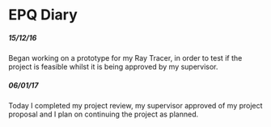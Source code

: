 # EPQ Diary

##### 15/12/16
Began working on a prototype for my Ray Tracer, in order to test if the project is feasible whilst it is being approved by my supervisor.

##### 06/01/17
Today I completed my project review, my supervisor approved of my project proposal and I plan on continuing the project as planned.
